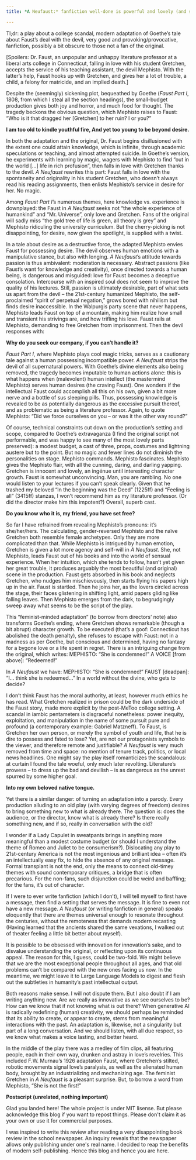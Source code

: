 ```yaml
---
title: *A Neufaust:* fanfiction well-done is powerful and lovely (and scandalous, if you will)

---
```


Tl;dr: a play about a college scandal, modern adaptation of Goethe’s tale about Faust’s deal with the devil, very good and provoking/provocative, fanfiction, possibly a bit obscure to those not a fan of the original.
 
[Spoilers: Dr. Faust, an unpopular and unhappy literature professor at a liberal arts college in Connecticut, falling in love with his student Gretchen, accepts the service of his teaching assistant, the devil Mephisto. With the latter’s help, Faust hooks up with Gretchen, and gives her a lot of trouble, a child, a felony for matricide, and an implied death.]
 
Despite the (seemingly) sickening plot, bequeathed by Goethe (*Faust Part I*, 1808, from which I steal all the section headings), the small-budget production gives both joy and horror, and much food for thought. The tragedy beckons the obvious question, which Mephisto raises to Faust: “Who is it that dragged her [Gretchen] to her ruin? I or you?”
 
**I am too old to kindle youthful fire,
And yet too young to be beyond desire.**
 
In both the adaptation and the original, Dr. Faust begins disillusioned with the extent one could attain knowledge, which is infinite, through academic speculations or teaching, and almost attempted suicide. In Goethe’s version, he experiments with learning by magic, wagers with Mephisto to find “out in the world […] life in rich profusion”, then falls in love with Gretchen thanks to the devil. *A Neufaust* rewrites this part: Faust falls in love with the spontaneity and originality in his student Gretchen, who doesn’t always read his reading assignments, then enlists Mephisto’s service in desire for her. No magic.
 
Among *Faust Part I*’s numerous themes, here knowledge vs. experience is downplayed: the Faust in *A Neufaust* seeks not “the whole experience of humankind” and “Mr. Universe”, only love and Gretchen. Fans of the original will sadly miss “the gold tree of life is green, all theory is grey” and Mephisto ridiculing the university curriculum. But the cherry-picking is not disappointing, for desire, now given the spotlight, is supplied with a twist.
 
In a tale about desire as a destructive force, the adapted Mephisto envies Faust for possessing desire. The devil observes human emotions with a manipulative stance, but also with longing. *A Neufaust*’s attitude towards passion is thus ambivalent: moderation is necessary. Abstract passions (like Faust’s want for knowledge and creativity), once directed towards a human being, is dangerous and misguided: love for Faust becomes a deceptive consolation. Intercourse with an inspired soul does not seem to improve the quality of his lectures. Still, passion is ultimately desirable, part of what sets us apart from the devil – the 21st-century humanized Mephisto, the self-proclaimed “spirit of perpetual negation,” grows bored with nihilism but finds desire inaccessible. In the Walpurgis party scene that never happens, Mephisto leads Faust on top of a mountain, making him realize how small and transient his strivings are, and how trifling his love. Faust rails at Mephisto, demanding to free Gretchen from imprisonment. Then the devil responses with:
 
**Why do you seek our company, if you can’t handle it?**
 
*Faust Part I*, where Mephisto plays cool magic tricks, serves as a cautionary tale against a human possessing incompatible power. *A Neufaust* strips the devil of all supernatural powers. With Goethe’s divine elements also being removed, the tragedy becomes imputable to human actions alone: this is what happens when (malevolent) human intellect (the mastermind Mephisto) serves human desires (the craving Faust). One wonders if the intellectual Faust could accomplish all this on his own, given a bit more nerve and a bottle of sus sleeping pills. Thus, possessing knowledge is revealed to be as potentially dangerous as the excessive pursuit thereof, and as problematic as being a literature professor. Again, to quote Mephisto: “Did we force ourselves on you – or was it the other way round?”
 
Of course, technical constraints cut down on the production’s setting and scope, compared to Goethe’s extravaganza (I find the original script not performable, and was happy to see many of the most lovely parts preserved): a modest budget, a cast of three, props, costumes and lightning austere but to the point. But no magic and fewer lines do not diminish the personalities on stage. Mephisto commands. Mephisto fascinates. Mephisto gives the Mephisto flair, with all the cunning, daring, and darling yapping. Gretchen is innocent and lovely, an ingénue until interesting character growth. Faust is somewhat unconvincing. Man, you are rambling. No one would listen to your lectures if you can’t speak clearly. Given that he trashed my beloved “In the beginning was the Deed” (1225ff) and “Feeling is all” (3415ff) stanzas, I won’t recommend him as my literature professor. (Or did the director make him this impotent?) Overall, superb cast.
 
**Do you know who it is, my friend, you have set free?**
 
So far I have refrained from revealing Mephisto’s pronouns: it’s she/her/hers. The calculating, gender-reversed Mephisto and the naïve Gretchen both resemble female archetypes. Only they are more complicated than that. While Mephisto is intrigued by human emotion, Gretchen is given a lot more agency and self-will in *A Neufaust*. She, not Mephisto, leads Faust out of his books and into the world of sensual experience. When her intuition, which she tends to follow, hasn’t yet given her great trouble, it produces arguably the most beautiful (and original) scene in the production. Faust gets absorbed in his book and neglects Gretchen, who nudges him mischievously, then starts flying his papers high up in the air. Faust is startled. Then he joins her, as the lovers circled across the stage, their faces glistening in shifting light, amid papers gliding like falling leaves. Then Mephisto emerges from the dark, to begrudgingly sweep away what seems to be the script of the play.
 
This “feminist-minded adaptation” (to borrow from directors’ note) also transforms Goethe’s ending, where Gretchen shows remarkable (though a bit abrupt) character growth. To be executed (that’s a goof: Connecticut has abolished the death penalty), she refuses to escape with Faust: not in a madness as per Goethe, but conscious and determined, having no fantasy for a bygone love or a life spent in regret. There is an intriguing change from the original, which writes:
MEPHISTO: “She is condemned!”
A VOICE [from above]: “Redeemed!”
 
In *A Neufaust* we have:
MEPHISTO: “She is condemned!”
FAUST [deadpan]: “I… think she is redeemed…”
In a world without the divine, who gets to decide?
 
I don’t think Faust has the moral authority, at least, however much ethics he has read. What Gretchen realized in prison could be the dark underside of the Faust story, made more explicit by the post-MeToo college setting. A scandal in iambic pentameters is disgraceful nonetheless: power inequity, exploitation, and manipulation in the name of some pursuit pure and profound (a contemporary example: Gabriel Matzneff). To Faust, is Gretchen her own person, or merely the symbol of youth and life, that he is dire to possess and fated to lose? Yet, are not our protagonists symbols to the viewer, and therefore remote and justifiable? *A Neufaust* is very much removed from time and space: no mention of tenure track, politics, or local news headlines. One might say the play itself romanticizes the scandalous: at curtain I found the tale woeful, only much later revolting. Literature’s prowess – to dress up the bad and devilish – is as dangerous as the unrest spurred by some higher goal.
 
**Into my own beloved native tongue.**
 
Yet there is a similar danger: of turning an adaptation into a parody. Every production alluding to an old play (with varying degrees of freedom) desires to bring something new to what is already there. The question is: does the audience, or the director, know what is already there? Is there really something new, and if so, really in conversation with the old?
 
I wonder if a Lady Capulet in sweatpants brings in anything more meaningful than a modest costume budget (or should I understand the theme of Romeo and Juliet to be consumerism?). Dislocating any play to 21st-century America is not the most ingenious and brilliant idea – often it’s an intellectually easy fix, to hide the absence of any original message. Formal transplant is not the end, only the means to connect old-timey themes with sound contemporary critiques, a bridge that is often precarious. For the non-fans, such disjunction could be weird and baffling; for the fans, it’s out of character.
 
If I were to ever write fanfiction (which I don’t), I will tell myself to first have a message, then find a setting that serves the message. It is fine to even not have a new message. *A Neufaust* (or writing fanfiction in general) speaks eloquently that there are themes universal enough to resonate throughout the centuries, without the remoteness that demands modern recasting (Having learned that the ancients shared the same vexations, I walked out of theater feeling a little bit better about myself).
 
It is possible to be obsessed with innovation for innovation’s sake, and to disvalue understanding the original, or reflecting upon its continuous appeal. The reason for this, I guess, could be two-fold. We might believe that we are the most exceptional people throughout all ages, and that old problems can’t be compared with the new ones facing us now. In the meantime, we might leave it to Large Language Models to digest and flesh out the subtleties in humanity’s past intellectual output.
 
Both reasons make sense. I will not dispute them. But I also doubt if I am writing anything new. Are we really as innovative as we see ourselves to be? How can we know that if not knowing what is out there? When generative AI is radically redefining (human) creativity, we should perhaps be reminded that its ability to create, or appear to create, stems from meaningful interactions with the past. An adaptation is, likewise, not a singularity but part of a long conversation. And we should listen, with all due respect, so we know what makes a voice lasting, and better heard.
 
In the middle of the play there was a medley of film clips, all featuring people, each in their own way, drunken and astray in love’s revelries. This included F.W. Murnau’s 1926 adaptation Faust, where Gretchen’s stilted, robotic movements signal love’s paralysis, as well as the alienated human body, brought by an industrializing and mechanizing age. The feminist Gretchen in *A Neufaust* is a pleasant surprise. But, to borrow a word from Mephisto, “She is not the first!”

**Postscript (unrelated, nothing important)**

Glad you landed here! The whole project is under MIT lisense. But please acknowledge this blog if you want to repost things. Please don't claim it as your own or use it for commercial purposes.

I was inspired to write this review after reading a very disappointing book review in the school newspaper. An inquiry reveals that the newspaper allows only publishing under one's real name. I decided to reap the benefits of modern self-publishing. Hence this blog and hence you are here.


